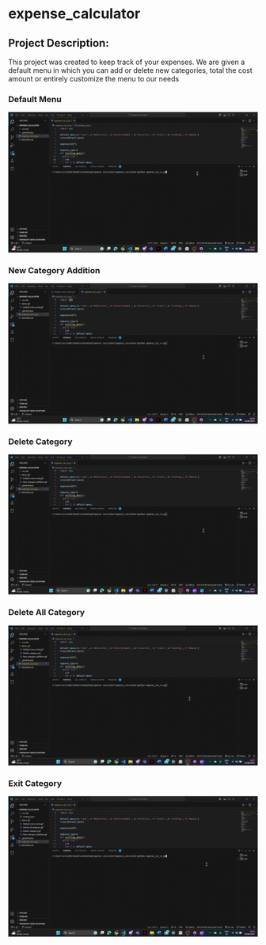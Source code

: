 # expense_calculator
## Project Description: 
This project was created to keep track of your expenses. We are given a default menu in which you can add or delete new categories, total the cost amount or entirely customize the menu to our needs


### Default Menu
![](https://github.com/Ste881/expense_calculator/raw/main/demo%20gif/Default%20menu%20total.gif)

### New Category Addition
![](https://github.com/Ste881/expense_calculator/raw/main/demo%20gif/New%20category%20addition.gif)

### Delete Category
![](https://github.com/Ste881/expense_calculator/raw/main/demo%20gif/Delete%20category.gif)

### Delete All Category
![](https://github.com/Ste881/expense_calculator/raw/main/demo%20gif/Delete%20all%20category.gif)

### Exit Category
![](https://github.com/Ste881/expense_calculator/raw/main/demo%20gif/Exit%20category.gif)




